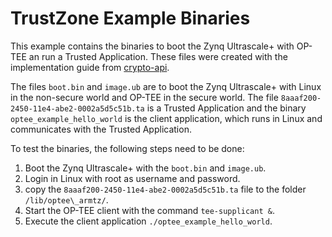 # TrustZone Example Binaries

This example contains the binaries to boot the Zynq Ultrascale+ with OP-TEE an run a Trusted Application. These files were created with the implementation guide from [crypto-api](here).

The files `boot.bin` and `image.ub` are to boot the Zynq Ultrascale+ with Linux in the non-secure world and OP-TEE in the secure world. The file `8aaaf200-2450-11e4-abe2-0002a5d5c51b.ta` is a Trusted Application and the binary `optee_example_hello_world` is the client application, which runs in Linux and communicates with the Trusted Application.

To test the binaries, the following steps need to be done:

1. Boot the Zynq Ultrascale+ with the `boot.bin` and `image.ub`.
2. Login in Linux with root as username and password.
3. copy the `8aaaf200-2450-11e4-abe2-0002a5d5c51b.ta` file to the folder `/lib/optee\_armtz/`.
4. Start the OP-TEE client with the command `tee-supplicant &`.
5. Execute the client application `./optee_example_hello_world`.

